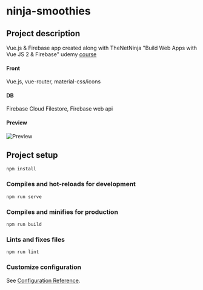 # ninja-smoothies

## Project description
Vue.js & Firebase app created along with TheNetNinja "Build Web Apps with Vue JS 2 & Firebase" udemy [course](https://www.udemy.com/course/build-web-apps-with-vuejs-firebase/)

#### Front
Vue.js, vue-router, material-css/icons

#### DB
Firebase Cloud Filestore, Firebase web api

#### Preview
![Preview](https://raw.githubusercontent.com/chickenfoot88/ninja-smoothies-education-project/master/src/assets/ninja-smoothies-preview.png)

## Project setup
```
npm install
```

### Compiles and hot-reloads for development
```
npm run serve
```

### Compiles and minifies for production
```
npm run build
```

### Lints and fixes files
```
npm run lint
```

### Customize configuration
See [Configuration Reference](https://cli.vuejs.org/config/).
